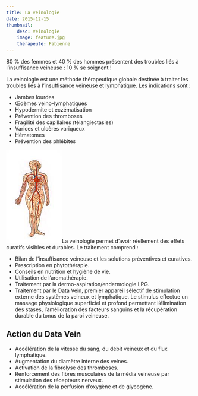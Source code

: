 ```yaml
---
title: La veinologie
date: 2015-12-15
thumbnail:
    desc: Veinologie
    image: feature.jpg
    therapeute: Fabienne
---
```


80 % des femmes et 40 % des hommes présentent des troubles liés à l’insuffisance veineuse : 10 % se soignent !

La veinologie est une méthode thérapeutique globale destinée à traiter les troubles liés à l’insuffisance veineuse et lymphatique. Les indications sont :

<div class="columns2">
<ul>
<li>Jambes lourdes</li>
<li>Œdèmes veino-lymphatiques</li>
<li>Hypodermite et eczématisation</li>
<li>Prévention des thromboses</li>
<li>Fragilité des capillaires (télangiectasies)</li>
<li>Varices et ulcères variqueux</li>
<li>Hématomes</li>
<li>Prévention des phlébites</li>
</ul>
</div>

<img class="alignright size-full wp-image-336" alt="veinologie" src="./images/veinologie.jpg" width="150" height="252" />La veinologie permet d’avoir réellement des effets curatifs visibles et durables. Le traitement comprend :

  * Bilan de l’insuffisance veineuse et les solutions préventives et curatives.
  * Prescription en phytothérapie.
  * Conseils en nutrition et hygiène de vie.
  * Utilisation de l’aromathérapie.
  * Traitement par la dermo-aspiration/endermologie LPG.
  * Traitement par le Data Vein, premier appareil sélectif de stimulation externe des systèmes veineux et lymphatique. Le stimulus effectue un massage physiologique superficiel et profond permettant l’élimination des stases, l’amélioration des facteurs sanguins et la récupération durable du tonus de la paroi veineuse.

## Action du Data Vein

  * Accélération de la vitesse du sang, du débit veineux et du flux lymphatique.
  * Augmentation du diamètre interne des veines.
  * Activation de la fibrolyse des thromboses.
  * Renforcement des fibres musculaires de la média veineuse par stimulation des récepteurs nerveux.
  * Accélération de la perfusion d’oxygène et de glycogène.

